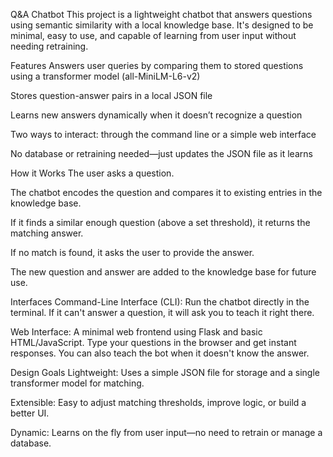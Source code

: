 Q&A Chatbot
This project is a lightweight chatbot that answers questions using semantic similarity with a local knowledge base. It's designed to be minimal, easy to use, and capable of learning from user input without needing retraining.

Features
Answers user queries by comparing them to stored questions using a transformer model (all-MiniLM-L6-v2)

Stores question-answer pairs in a local JSON file

Learns new answers dynamically when it doesn’t recognize a question

Two ways to interact: through the command line or a simple web interface

No database or retraining needed—just updates the JSON file as it learns

How it Works
The user asks a question.

The chatbot encodes the question and compares it to existing entries in the knowledge base.

If it finds a similar enough question (above a set threshold), it returns the matching answer.

If no match is found, it asks the user to provide the answer.

The new question and answer are added to the knowledge base for future use.

Interfaces
Command-Line Interface (CLI):
Run the chatbot directly in the terminal. If it can't answer a question, it will ask you to teach it right there.

Web Interface:
A minimal web frontend using Flask and basic HTML/JavaScript. Type your questions in the browser and get instant responses. You can also teach the bot when it doesn't know the answer.

Design Goals
Lightweight: Uses a simple JSON file for storage and a single transformer model for matching.

Extensible: Easy to adjust matching thresholds, improve logic, or build a better UI.

Dynamic: Learns on the fly from user input—no need to retrain or manage a database.
